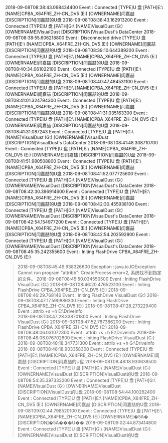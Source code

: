 2018-09-08T08:38:43.098434400 Event : Connected     [TYPE]U 盘     [PATH]E:\     [NAME]CPBA_X64FRE_ZH-CN_DV5 (E:)     [OWNERNAME]闫嘉喆     [DISCRIPTION]闫嘉喆的U盘
2018-09-08T08:38:43.162913200 Event : Connected     [TYPE]U 盘     [PATH]G:\     [NAME]VisualDust (G:)     [OWNERNAME]VisualDust     [DISCRIPTION]VisualDust's DataCenter
2018-09-08T08:38:55.606218800 Event : Disconnected drive     [TYPE]U 盘     [PATH]E:\     [NAME]CPBA_X64FRE_ZH-CN_DV5 (E:)     [OWNERNAME]闫嘉喆     [DISCRIPTION]闫嘉喆的U盘
2018-09-08T08:39:10.644389200 Event : Connected     [TYPE]U 盘     [PATH]E:\     [NAME]CPBA_X64FRE_ZH-CN_DV5 (E:)     [OWNERNAME]闫嘉喆     [DISCRIPTION]闫嘉喆的U盘
2018-09-08T08:40:34.061022100 Event : Connected     [TYPE]U 盘     [PATH]E:\     [NAME]CPBA_X64FRE_ZH-CN_DV5 (E:)     [OWNERNAME]闫嘉喆     [DISCRIPTION]闫嘉喆的U盘
2018-09-08T08:40:47.484531100 Event : Connected     [TYPE]U 盘     [PATH]E:\     [NAME]CPBA_X64FRE_ZH-CN_DV5 (E:)     [OWNERNAME]闫嘉喆     [DISCRIPTION]闫嘉喆的U盘
2018-09-08T08:41:01.324794300 Event : Connected     [TYPE]U 盘     [PATH]E:\     [NAME]CPBA_X64FRE_ZH-CN_DV5 (E:)     [OWNERNAME]闫嘉喆     [DISCRIPTION]闫嘉喆的U盘
2018-09-08T08:41:31.035163300 Event : Connected     [TYPE]U 盘     [PATH]E:\     [NAME]CPBA_X64FRE_ZH-CN_DV5 (E:)     [OWNERNAME]闫嘉喆     [DISCRIPTION]闫嘉喆的U盘
2018-09-08T08:41:31.087243 Event : Connected     [TYPE]U 盘     [PATH]G:\     [NAME]VisualDust (G:)     [OWNERNAME]VisualDust     [DISCRIPTION]VisualDust's DataCenter
2018-09-08T08:41:48.308710700 Event : Connected     [TYPE]U 盘     [PATH]E:\     [NAME]CPBA_X64FRE_ZH-CN_DV5 (E:)     [OWNERNAME]闫嘉喆     [DISCRIPTION]闫嘉喆的U盘
2018-09-08T08:41:51.980508800 Event : Connected     [TYPE]U 盘     [PATH]E:\     [NAME]CPBA_X64FRE_ZH-CN_DV5 (E:)     [OWNERNAME]闫嘉喆     [DISCRIPTION]闫嘉喆的U盘
2018-09-08T08:41:52.077725600 Event : Connected     [TYPE]U 盘     [PATH]G:\     [NAME]VisualDust (G:)     [OWNERNAME]VisualDust     [DISCRIPTION]VisualDust's DataCenter
2018-09-08T08:42:30.396914600 Event : Connected     [TYPE]U 盘     [PATH]E:\     [NAME]CPBA_X64FRE_ZH-CN_DV5 (E:)     [OWNERNAME]闫嘉喆     [DISCRIPTION]闫嘉喆的U盘
2018-09-08T08:42:30.455938100 Event : Connected     [TYPE]U 盘     [PATH]G:\     [NAME]VisualDust (G:)     [OWNERNAME]VisualDust     [DISCRIPTION]VisualDust's DataCenter
2018-09-08T08:42:54.154977200 Event : Connected     [TYPE]U 盘     [PATH]E:\     [NAME]CPBA_X64FRE_ZH-CN_DV5 (E:)     [OWNERNAME]闫嘉喆     [DISCRIPTION]闫嘉喆的U盘
2018-09-08T08:42:54.202592800 Event : Connected     [TYPE]U 盘     [PATH]G:\     [NAME]VisualDust (G:)     [OWNERNAME]VisualDust     [DISCRIPTION]VisualDust's DataCenter
2018-09-08T08:45:35.242355600 Event : Initing FlashDrive CPBA_X64FRE_ZH-CN_DV5 (E:)
> 2018-09-08T08:45:49.938326600 Exception : java.io.IOException: Cannot run program "attribb": CreateProcess error=2, 系统找不到指定的文件。
2018-09-08T08:45:50.034550500 Event : Initing FlashDrive VisualDust (G:)
2018-09-08T08:46:20.476523100 Event : Initing FlashDrive CPBA_X64FRE_ZH-CN_DV5 (E:)
2018-09-08T08:46:29.768146 Event : Initing FlashDrive VisualDust (G:)
2018-09-08T08:47:17.590886300 Event : Initing FlashDrive CPBA_X64FRE_ZH-CN_DV5 (E:)
2018-09-08T08:47:28.273229400 Event : attrib +s +h E:\DriveInfo\
2018-09-08T08:47:28.338701800 Event : Initing FlashDrive VisualDust (G:)
2018-09-08T08:47:52.787386200 Event : Initing FlashDrive CPBA_X64FRE_ZH-CN_DV5 (E:)
2018-09-08T08:48:06.031072300 Event : attrib +s +h E:\DriveInfo
2018-09-08T08:48:06.076702600 Event : Initing FlashDrive VisualDust (G:)
2018-09-08T08:48:18.347731300 Event : attrib +s +h G:\DriveInfo
2018-09-08T08:48:18.903358300 Event : Connected     [TYPE]U 盘     [PATH]E:\     [NAME]CPBA_X64FRE_ZH-CN_DV5 (E:)     [OWNERNAME]闫嘉喆     [DISCRIPTION]闫嘉喆的U盘
2018-09-08T08:48:18.930638500 Event : Connected     [TYPE]U 盘     [PATH]G:\     [NAME]VisualDust (G:)     [OWNERNAME]VisualDust     [DISCRIPTION]VisualDust的U盘
2018-09-08T08:54:35.397333200 Event : Connected     [TYPE]U 盘     [PATH]G:\     [NAME]VisualDust (G:)     [OWNERNAME]VisualDust     [DISCRIPTION]VisualDust的U盘
2018-09-08T08:54:44.100262400 Event : Connected     [TYPE]U 盘     [PATH]E:\     [NAME]CPBA_X64FRE_ZH-CN_DV5 (E:)     [OWNERNAME]闫嘉喆     [DISCRIPTION]闫嘉喆的U盘
2018-09-08T09:02:44.798520100 Event : Connected     [TYPE]U 盘     [PATH]E:\     [NAME]CPBA_X64FRE_ZH-CN_DV5 (E:)     [OWNERNAME]�ƼΆ�     [DISCRIPTION]�ƼΆ���U��
2018-09-08T09:02:44.873414800 Event : Connected     [TYPE]U 盘     [PATH]G:\     [NAME]VisualDust (G:)     [OWNERNAME]VisualDust     [DISCRIPTION]VisualDust的U盘
